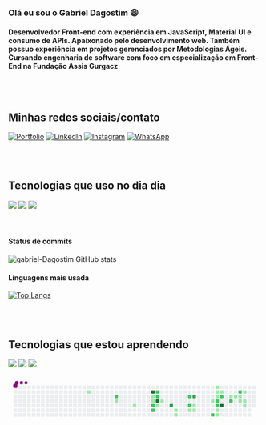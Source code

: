 ### Olá eu sou o Gabriel Dagostim 😄


<div style="Display: inline_block" style="margin: 100px" >

#### Desenvolvedor Front-end com experiência em JavaScript, Material UI e consumo de APIs. Apaixonado pelo desenvolvimento web. Também possuo experiência em projetos gerenciados por Metodologias Ágeis. Cursando engenharia de software com foco em especialização em Front-End na Fundação Assis Gurgacz

</div>


<br>
<br>

## Minhas redes sociais/contato

[![Portfolio](https://img.shields.io/badge/website-000000?style=for-the-badge&logo=About.me&logoColor=white)](https://gabrieldagostim.com)
[![LinkedIn](https://img.shields.io/badge/LinkedIn-0077B5?style=for-the-badge&logo=linkedin&logoColor=white)](https://www.linkedin.com/in/gabriel-dagostim/)
[![Instagram](https://img.shields.io/badge/Instagram-E4405F?style=for-the-badge&logo=instagram&logoColor=white)](https://www.instagram.com/gabriel_dagostim/)
[![WhatsApp](https://img.shields.io/badge/WhatsApp-25D366?style=for-the-badge&logo=whatsapp&logoColor=white)](https://api.whatsapp.com/send/?phone=5545984127626&text=Olá%2C+estou+entrando+em+contato+pois+vi+seu+portfólio+Front-End.&type=phone_number&app_absent=0)




<br>
<br>



## Tecnologias que uso no dia dia

<div style="Display: inline_block"><br\>
    <img src="https://img.shields.io/badge/HTML5-E34F26?style=for-the-badge&logo=html5&logoColor=white"/>
    <img src="https://img.shields.io/badge/CSS3-1572B6?style=for-the-badge&logo=css3&logoColor=white"/>
    <img src="https://img.shields.io/badge/JavaScript-F7DF1E?style=for-the-badge&logo=javascript&logoColor=black"/>
</div>
<br>
<br>

#### Status de commits
![gabriel-Dagostim GitHub stats](https://github-readme-stats.vercel.app/api?username=gabriel-Dagostim&show_icons=true&theme=gruvbox)
#### Linguagens mais usada



[![Top Langs](https://github-readme-stats.vercel.app/api/top-langs/?username=gabriel-dagostim&layout=compact)](https://github.com/anuraghazra/github-readme-stats)



<br>
<br>

## Tecnologias que estou aprendendo

<div style="Display: inline_block"><br\>
    <img src="https://img.shields.io/badge/React-20232A?style=for-the-badge&logo=react&logoColor=61DAFB"/>
    <img src="https://img.shields.io/badge/Vue.js-35495E?style=for-the-badge&logo=vue.js&logoColor=4FC08D"/>
    <img src="https://img.shields.io/badge/MySQL-00000F?style=for-the-badge&logo=mysql&logoColor=white"/>
</div>





<svg viewBox="-16 -32 880 192" width="880" height="192" xmlns="http://www.w3.org/2000/svg"><style>@keyframes c0{7.72%{fill:var(--c1)}7.74%,to{fill:var(--ce)}}@keyframes c1{65.66%{fill:var(--c2)}65.68%,to{fill:var(--ce)}}@keyframes c2{11.15%{fill:var(--c1)}11.17%,to{fill:var(--ce)}}@keyframes c3{13.29%{fill:var(--c1)}13.31%,to{fill:var(--ce)}}@keyframes c4{85.83%{fill:var(--c4)}85.85%,to{fill:var(--ce)}}@keyframes c5{15.87%{fill:var(--c1)}15.89%,to{fill:var(--ce)}}@keyframes c6{15.44%{fill:var(--c1)}15.46%,to{fill:var(--ce)}}@keyframes c7{60.51%{fill:var(--c2)}60.53%,to{fill:var(--ce)}}@keyframes c8{60.93%{fill:var(--c2)}60.95%,to{fill:var(--ce)}}@keyframes c9{57.93%{fill:var(--c2)}57.95%,to{fill:var(--ce)}}@keyframes ca{57.5%{fill:var(--c2)}57.52%,to{fill:var(--ce)}}@keyframes cb{84.54%{fill:var(--c4)}84.56%,to{fill:var(--ce)}}@keyframes cc{20.59%{fill:var(--c1)}20.61%,to{fill:var(--ce)}}@keyframes cd{19.73%{fill:var(--c1)}19.75%,to{fill:var(--ce)}}@keyframes ce{71.66%{fill:var(--c3)}71.68%,to{fill:var(--ce)}}@keyframes cf{22.74%{fill:var(--c1)}22.76%,to{fill:var(--ce)}}@keyframes cg{23.17%{fill:var(--c1)}23.19%,to{fill:var(--ce)}}@keyframes ch{52.78%{fill:var(--c2)}52.8%,to{fill:var(--ce)}}@keyframes ci{53.64%{fill:var(--c2)}53.66%,to{fill:var(--ce)}}@keyframes cj{24.88%{fill:var(--c1)}24.9%,to{fill:var(--ce)}}@keyframes ck{74.67%{fill:var(--c3)}74.69%,to{fill:var(--ce)}}@keyframes cl{25.74%{fill:var(--c1)}25.76%,to{fill:var(--ce)}}@keyframes cm{25.31%{fill:var(--c1)}25.33%,to{fill:var(--ce)}}@keyframes cn{27.89%{fill:var(--c1)}27.91%,to{fill:var(--ce)}}@keyframes co{42.05%{fill:var(--c2)}42.07%,to{fill:var(--ce)}}@keyframes cp{30.46%{fill:var(--c1)}30.48%,to{fill:var(--ce)}}@keyframes cq{29.17%{fill:var(--c1)}29.19%,to{fill:var(--ce)}}@keyframes cr{28.75%{fill:var(--c1)}28.77%,to{fill:var(--ce)}}@keyframes cs{43.77%{fill:var(--c2)}43.79%,to{fill:var(--ce)}}@keyframes ct{43.34%{fill:var(--c2)}43.36%,to{fill:var(--ce)}}@keyframes cu{41.19%{fill:var(--c1)}41.21%,to{fill:var(--ce)}}@keyframes cv{41.62%{fill:var(--c1)}41.64%,to{fill:var(--ce)}}@keyframes cw{29.6%{fill:var(--c1)}29.62%,to{fill:var(--ce)}}@keyframes cx{44.63%{fill:var(--c2)}44.65%,to{fill:var(--ce)}}@keyframes cy{78.1%{fill:var(--c4)}78.12%,to{fill:var(--ce)}}@keyframes cz{32.61%{fill:var(--c1)}32.63%,to{fill:var(--ce)}}@keyframes c10{45.91%{fill:var(--c2)}45.93%,to{fill:var(--ce)}}@keyframes c11{33.04%{fill:var(--c1)}33.06%,to{fill:var(--ce)}}@keyframes c12{47.63%{fill:var(--c2)}47.65%,to{fill:var(--ce)}}@keyframes c13{33.47%{fill:var(--c1)}33.49%,to{fill:var(--ce)}}@keyframes c14{33.9%{fill:var(--c1)}33.92%,to{fill:var(--ce)}}@keyframes c15{36.9%{fill:var(--c1)}36.92%,to{fill:var(--ce)}}@keyframes c16{34.32%{fill:var(--c1)}34.34%,to{fill:var(--ce)}}@keyframes c17{34.75%{fill:var(--c1)}34.77%,to{fill:var(--ce)}}@keyframes u0{7.72%{transform:scale(0,1)}11.15%,7.74%{transform:scale(.04,1)}11.17%,13.29%{transform:scale(.08,1)}13.31%,15.44%{transform:scale(.12,1)}15.46%,15.87%{transform:scale(.15,1)}15.89%,19.73%{transform:scale(.19,1)}19.75%,20.59%{transform:scale(.23,1)}20.61%,22.74%{transform:scale(.27,1)}22.76%,23.17%{transform:scale(.31,1)}23.19%,24.88%{transform:scale(.35,1)}24.9%,25.31%{transform:scale(.38,1)}25.33%,25.74%{transform:scale(.42,1)}25.76%,27.89%{transform:scale(.46,1)}27.91%,28.75%{transform:scale(.5,1)}28.77%,29.17%{transform:scale(.54,1)}29.19%,29.6%{transform:scale(.58,1)}29.62%,30.46%{transform:scale(.62,1)}30.48%,32.61%{transform:scale(.65,1)}32.63%,33.04%{transform:scale(.69,1)}33.06%,33.47%{transform:scale(.73,1)}33.49%,33.9%{transform:scale(.77,1)}33.92%,34.32%{transform:scale(.81,1)}34.34%,34.75%{transform:scale(.85,1)}34.77%,36.9%{transform:scale(.88,1)}36.92%,41.19%{transform:scale(.92,1)}41.21%,41.62%{transform:scale(.96,1)}41.64%,to{transform:scale(1,1)}}@keyframes u1{42.05%{transform:scale(0,1)}42.07%,43.34%{transform:scale(.08,1)}43.36%,43.77%{transform:scale(.15,1)}43.79%,44.63%{transform:scale(.23,1)}44.65%,45.91%{transform:scale(.31,1)}45.93%,47.63%{transform:scale(.38,1)}47.65%,52.78%{transform:scale(.46,1)}52.8%,53.64%{transform:scale(.54,1)}53.66%,57.5%{transform:scale(.62,1)}57.52%,57.93%{transform:scale(.69,1)}57.95%,60.51%{transform:scale(.77,1)}60.53%,60.93%{transform:scale(.85,1)}60.95%,65.66%{transform:scale(.92,1)}65.68%,to{transform:scale(1,1)}}@keyframes u2{71.66%{transform:scale(0,1)}71.68%,74.67%{transform:scale(.5,1)}74.69%,to{transform:scale(1,1)}}@keyframes u3{78.1%{transform:scale(0,1)}78.12%,84.54%{transform:scale(.33,1)}84.56%,85.83%{transform:scale(.67,1)}85.85%,to{transform:scale(1,1)}}@keyframes s0{0%,99.57%{transform:translate(0,-16px)}.43%{transform:translate(0,0)}7.3%{transform:translate(256px,0)}7.73%{transform:translate(256px,16px)}9.87%{transform:translate(336px,16px)}10.73%{transform:translate(336px,48px)}12.88%{transform:translate(416px,48px)}13.3%{transform:translate(416px,64px)}14.59%{transform:translate(464px,64px)}15.02%{transform:translate(464px,48px)}15.45%,69.53%{transform:translate(480px,48px)}15.88%,59.66%{transform:translate(480px,32px)}16.31%,62.66%{transform:translate(464px,32px)}17.17%{transform:translate(464px,0)}18.45%{transform:translate(512px,0)}20.17%{transform:translate(512px,64px)}20.6%{transform:translate(496px,64px)}21.03%{transform:translate(496px,80px)}22.75%{transform:translate(560px,80px)}23.18%{transform:translate(560px,96px)}24.46%{transform:translate(608px,96px)}24.89%{transform:translate(608px,80px)}25.32%{transform:translate(624px,80px)}25.75%,73.82%{transform:translate(624px,64px)}27.47%{transform:translate(688px,64px)}28.33%{transform:translate(688px,32px)}28.76%{transform:translate(704px,32px)}29.18%,30.9%{transform:translate(704px,16px)}29.61%{transform:translate(720px,16px)}30.04%{transform:translate(720px,0)}30.47%{transform:translate(704px,0)}32.19%{transform:translate(752px,16px)}32.62%,45.49%{transform:translate(752px,32px)}33.48%{transform:translate(784px,32px)}33.91%,46.78%{transform:translate(784px,48px)}34.33%{transform:translate(800px,48px)}34.76%{transform:translate(800px,64px)}35.19%{transform:translate(816px,64px)}36.48%{transform:translate(816px,16px)}36.91%{transform:translate(800px,16px)}37.34%{transform:translate(800px,32px)}39.06%{transform:translate(736px,32px)}40.34%{transform:translate(736px,80px)}41.2%,42.92%{transform:translate(704px,80px)}41.63%{transform:translate(704px,96px)}42.06%{transform:translate(688px,96px)}42.49%{transform:translate(688px,80px)}43.78%,78.97%{transform:translate(704px,48px)}44.21%{transform:translate(720px,48px)}44.64%,77.25%{transform:translate(720px,32px)}45.92%{transform:translate(752px,48px)}47.64%{transform:translate(784px,16px)}52.36%{transform:translate(608px,16px)}53.65%{transform:translate(608px,64px)}54.08%{transform:translate(592px,64px)}54.94%{transform:translate(592px,32px)}57.51%{transform:translate(496px,32px)}57.94%,85.41%{transform:translate(496px,16px)}58.37%{transform:translate(512px,16px)}58.8%{transform:translate(512px,32px)}60.94%{transform:translate(480px,80px)}61.37%{transform:translate(464px,80px)}65.67%{transform:translate(352px,32px)}66.09%{transform:translate(352px,48px)}69.96%{transform:translate(480px,64px)}74.68%{transform:translate(624px,32px)}78.11%{transform:translate(720px,64px)}78.54%{transform:translate(704px,64px)}84.55%{transform:translate(496px,48px)}97%{transform:translate(64px,16px)}97.85%{transform:translate(64px,-16px)}}@keyframes s1{0%,99.57%{transform:translate(16px,-16px)}.43%{transform:translate(0,-16px)}.86%{transform:translate(0,0)}7.73%{transform:translate(256px,0)}8.15%{transform:translate(256px,16px)}10.3%{transform:translate(336px,16px)}11.16%{transform:translate(336px,48px)}13.3%{transform:translate(416px,48px)}13.73%{transform:translate(416px,64px)}15.02%{transform:translate(464px,64px)}15.45%{transform:translate(464px,48px)}15.88%,69.96%{transform:translate(480px,48px)}16.31%,60.09%{transform:translate(480px,32px)}16.74%,63.09%{transform:translate(464px,32px)}17.6%{transform:translate(464px,0)}18.88%{transform:translate(512px,0)}20.6%{transform:translate(512px,64px)}21.03%{transform:translate(496px,64px)}21.46%{transform:translate(496px,80px)}23.18%{transform:translate(560px,80px)}23.61%{transform:translate(560px,96px)}24.89%{transform:translate(608px,96px)}25.32%{transform:translate(608px,80px)}25.75%{transform:translate(624px,80px)}26.18%,74.25%{transform:translate(624px,64px)}27.9%{transform:translate(688px,64px)}28.76%{transform:translate(688px,32px)}29.18%{transform:translate(704px,32px)}29.61%,31.33%{transform:translate(704px,16px)}30.04%{transform:translate(720px,16px)}30.47%{transform:translate(720px,0)}30.9%{transform:translate(704px,0)}32.62%{transform:translate(752px,16px)}33.05%,45.92%{transform:translate(752px,32px)}33.91%{transform:translate(784px,32px)}34.33%,47.21%{transform:translate(784px,48px)}34.76%{transform:translate(800px,48px)}35.19%{transform:translate(800px,64px)}35.62%{transform:translate(816px,64px)}36.91%{transform:translate(816px,16px)}37.34%{transform:translate(800px,16px)}37.77%{transform:translate(800px,32px)}39.48%{transform:translate(736px,32px)}40.77%{transform:translate(736px,80px)}41.63%,43.35%{transform:translate(704px,80px)}42.06%{transform:translate(704px,96px)}42.49%{transform:translate(688px,96px)}42.92%{transform:translate(688px,80px)}44.21%,79.4%{transform:translate(704px,48px)}44.64%{transform:translate(720px,48px)}45.06%,77.68%{transform:translate(720px,32px)}46.35%{transform:translate(752px,48px)}48.07%{transform:translate(784px,16px)}52.79%{transform:translate(608px,16px)}54.08%{transform:translate(608px,64px)}54.51%{transform:translate(592px,64px)}55.36%{transform:translate(592px,32px)}57.94%{transform:translate(496px,32px)}58.37%,85.84%{transform:translate(496px,16px)}58.8%{transform:translate(512px,16px)}59.23%{transform:translate(512px,32px)}61.37%{transform:translate(480px,80px)}61.8%{transform:translate(464px,80px)}66.09%{transform:translate(352px,32px)}66.52%{transform:translate(352px,48px)}70.39%{transform:translate(480px,64px)}75.11%{transform:translate(624px,32px)}78.54%{transform:translate(720px,64px)}78.97%{transform:translate(704px,64px)}84.98%{transform:translate(496px,48px)}97.42%{transform:translate(64px,16px)}98.28%{transform:translate(64px,-16px)}}@keyframes s2{0%,99.57%{transform:translate(32px,-16px)}.86%{transform:translate(0,-16px)}1.29%{transform:translate(0,0)}8.15%{transform:translate(256px,0)}8.58%{transform:translate(256px,16px)}10.73%{transform:translate(336px,16px)}11.59%{transform:translate(336px,48px)}13.73%{transform:translate(416px,48px)}14.16%{transform:translate(416px,64px)}15.45%{transform:translate(464px,64px)}15.88%{transform:translate(464px,48px)}16.31%,70.39%{transform:translate(480px,48px)}16.74%,60.52%{transform:translate(480px,32px)}17.17%,63.52%{transform:translate(464px,32px)}18.03%{transform:translate(464px,0)}19.31%{transform:translate(512px,0)}21.03%{transform:translate(512px,64px)}21.46%{transform:translate(496px,64px)}21.89%{transform:translate(496px,80px)}23.61%{transform:translate(560px,80px)}24.03%{transform:translate(560px,96px)}25.32%{transform:translate(608px,96px)}25.75%{transform:translate(608px,80px)}26.18%{transform:translate(624px,80px)}26.61%,74.68%{transform:translate(624px,64px)}28.33%{transform:translate(688px,64px)}29.18%{transform:translate(688px,32px)}29.61%{transform:translate(704px,32px)}30.04%,31.76%{transform:translate(704px,16px)}30.47%{transform:translate(720px,16px)}30.9%{transform:translate(720px,0)}31.33%{transform:translate(704px,0)}33.05%{transform:translate(752px,16px)}33.48%,46.35%{transform:translate(752px,32px)}34.33%{transform:translate(784px,32px)}34.76%,47.64%{transform:translate(784px,48px)}35.19%{transform:translate(800px,48px)}35.62%{transform:translate(800px,64px)}36.05%{transform:translate(816px,64px)}37.34%{transform:translate(816px,16px)}37.77%{transform:translate(800px,16px)}38.2%{transform:translate(800px,32px)}39.91%{transform:translate(736px,32px)}41.2%{transform:translate(736px,80px)}42.06%,43.78%{transform:translate(704px,80px)}42.49%{transform:translate(704px,96px)}42.92%{transform:translate(688px,96px)}43.35%{transform:translate(688px,80px)}44.64%,79.83%{transform:translate(704px,48px)}45.06%{transform:translate(720px,48px)}45.49%,78.11%{transform:translate(720px,32px)}46.78%{transform:translate(752px,48px)}48.5%{transform:translate(784px,16px)}53.22%{transform:translate(608px,16px)}54.51%{transform:translate(608px,64px)}54.94%{transform:translate(592px,64px)}55.79%{transform:translate(592px,32px)}58.37%{transform:translate(496px,32px)}58.8%,86.27%{transform:translate(496px,16px)}59.23%{transform:translate(512px,16px)}59.66%{transform:translate(512px,32px)}61.8%{transform:translate(480px,80px)}62.23%{transform:translate(464px,80px)}66.52%{transform:translate(352px,32px)}66.95%{transform:translate(352px,48px)}70.82%{transform:translate(480px,64px)}75.54%{transform:translate(624px,32px)}78.97%{transform:translate(720px,64px)}79.4%{transform:translate(704px,64px)}85.41%{transform:translate(496px,48px)}97.85%{transform:translate(64px,16px)}98.71%{transform:translate(64px,-16px)}}@keyframes s3{0%,99.57%{transform:translate(48px,-16px)}1.29%{transform:translate(0,-16px)}1.72%{transform:translate(0,0)}8.58%{transform:translate(256px,0)}9.01%{transform:translate(256px,16px)}11.16%{transform:translate(336px,16px)}12.02%{transform:translate(336px,48px)}14.16%{transform:translate(416px,48px)}14.59%{transform:translate(416px,64px)}15.88%{transform:translate(464px,64px)}16.31%{transform:translate(464px,48px)}16.74%,70.82%{transform:translate(480px,48px)}17.17%,60.94%{transform:translate(480px,32px)}17.6%,63.95%{transform:translate(464px,32px)}18.45%{transform:translate(464px,0)}19.74%{transform:translate(512px,0)}21.46%{transform:translate(512px,64px)}21.89%{transform:translate(496px,64px)}22.32%{transform:translate(496px,80px)}24.03%{transform:translate(560px,80px)}24.46%{transform:translate(560px,96px)}25.75%{transform:translate(608px,96px)}26.18%{transform:translate(608px,80px)}26.61%{transform:translate(624px,80px)}27.04%,75.11%{transform:translate(624px,64px)}28.76%{transform:translate(688px,64px)}29.61%{transform:translate(688px,32px)}30.04%{transform:translate(704px,32px)}30.47%,32.19%{transform:translate(704px,16px)}30.9%{transform:translate(720px,16px)}31.33%{transform:translate(720px,0)}31.76%{transform:translate(704px,0)}33.48%{transform:translate(752px,16px)}33.91%,46.78%{transform:translate(752px,32px)}34.76%{transform:translate(784px,32px)}35.19%,48.07%{transform:translate(784px,48px)}35.62%{transform:translate(800px,48px)}36.05%{transform:translate(800px,64px)}36.48%{transform:translate(816px,64px)}37.77%{transform:translate(816px,16px)}38.2%{transform:translate(800px,16px)}38.63%{transform:translate(800px,32px)}40.34%{transform:translate(736px,32px)}41.63%{transform:translate(736px,80px)}42.49%,44.21%{transform:translate(704px,80px)}42.92%{transform:translate(704px,96px)}43.35%{transform:translate(688px,96px)}43.78%{transform:translate(688px,80px)}45.06%,80.26%{transform:translate(704px,48px)}45.49%{transform:translate(720px,48px)}45.92%,78.54%{transform:translate(720px,32px)}47.21%{transform:translate(752px,48px)}48.93%{transform:translate(784px,16px)}53.65%{transform:translate(608px,16px)}54.94%{transform:translate(608px,64px)}55.36%{transform:translate(592px,64px)}56.22%{transform:translate(592px,32px)}58.8%{transform:translate(496px,32px)}59.23%,86.7%{transform:translate(496px,16px)}59.66%{transform:translate(512px,16px)}60.09%{transform:translate(512px,32px)}62.23%{transform:translate(480px,80px)}62.66%{transform:translate(464px,80px)}66.95%{transform:translate(352px,32px)}67.38%{transform:translate(352px,48px)}71.24%{transform:translate(480px,64px)}75.97%{transform:translate(624px,32px)}79.4%{transform:translate(720px,64px)}79.83%{transform:translate(704px,64px)}85.84%{transform:translate(496px,48px)}98.28%{transform:translate(64px,16px)}99.14%{transform:translate(64px,-16px)}}:root{--cb:#1b1f230a;--cs:purple;--ce:#ebedf0;--c0:#ebedf0;--c1:#9be9a8;--c2:#40c463;--c3:#30a14e;--c4:#216e39}@media (prefers-color-scheme:dark){:root{--cb:#1b1f230a;--cs:purple;--ce:#161b22;--c1:#01311f;--c2:#034525;--c3:#0f6d31;--c4:#00c647}}.c{shape-rendering:geometricPrecision;rx:2;ry:2;fill:var(--ce);stroke-width:1px;stroke:var(--cb);animation:none 23300ms linear infinite}.c.c0{fill:var(--c1);animation-name:c0}.c.c1{fill:var(--c2);animation-name:c1}.c.c2,.c.c3{fill:var(--c1);animation-name:c2}.c.c3{animation-name:c3}.c.c4{fill:var(--c4);animation-name:c4}.c.c5,.c.c6{fill:var(--c1);animation-name:c5}.c.c6{animation-name:c6}.c.c7{fill:var(--c2);animation-name:c7}.c.c8,.c.c9,.c.ca{fill:var(--c2);animation-name:c8}.c.c9,.c.ca{animation-name:c9}.c.ca{animation-name:ca}.c.cb{fill:var(--c4);animation-name:cb}.c.cc,.c.cd{fill:var(--c1);animation-name:cc}.c.cd{animation-name:cd}.c.ce{fill:var(--c3);animation-name:ce}.c.cf,.c.cg{fill:var(--c1);animation-name:cf}.c.cg{animation-name:cg}.c.ch,.c.ci{fill:var(--c2);animation-name:ch}.c.ci{animation-name:ci}.c.cj{fill:var(--c1);animation-name:cj}.c.ck{fill:var(--c3);animation-name:ck}.c.cl,.c.cm,.c.cn{fill:var(--c1);animation-name:cl}.c.cm,.c.cn{animation-name:cm}.c.cn{animation-name:cn}.c.co{fill:var(--c2);animation-name:co}.c.cp,.c.cq,.c.cr{fill:var(--c1);animation-name:cp}.c.cq,.c.cr{animation-name:cq}.c.cr{animation-name:cr}.c.cs,.c.ct{fill:var(--c2);animation-name:cs}.c.ct{animation-name:ct}.c.cu,.c.cv,.c.cw{fill:var(--c1);animation-name:cu}.c.cv,.c.cw{animation-name:cv}.c.cw{animation-name:cw}.c.cx{fill:var(--c2);animation-name:cx}.c.cy{fill:var(--c4);animation-name:cy}.c.cz{fill:var(--c1);animation-name:cz}.c.c10{fill:var(--c2);animation-name:c10}.c.c11{fill:var(--c1);animation-name:c11}.c.c12{fill:var(--c2);animation-name:c12}.c.c13,.c.c14{fill:var(--c1);animation-name:c13}.c.c14{animation-name:c14}.c.c15,.c.c16,.c.c17{fill:var(--c1);animation-name:c15}.c.c16,.c.c17{animation-name:c16}.c.c17{animation-name:c17}.s,.u{animation:none linear 23300ms infinite}.u,.u.u0{transform-origin:0 0}.u{transform:scale(0,1)}.u.u0{fill:var(--c1);animation-name:u0}.u.u1{fill:var(--c2);animation-name:u1;transform-origin:501.1px 0}.u.u2{fill:var(--c3);animation-name:u2;transform-origin:751.6px 0}.u.u3{fill:var(--c4);animation-name:u3;transform-origin:790.2px 0}.s{shape-rendering:geometricPrecision;fill:var(--cs)}.s.s0{transform:translate(0,-16px);animation-name:s0}.s.s1{transform:translate(16px,-16px);animation-name:s1}.s.s2{transform:translate(32px,-16px);animation-name:s2}.s.s3{transform:translate(48px,-16px);animation-name:s3}</style><rect class="c" x="2" y="2" width="12" height="12"/><rect class="c" x="2" y="18" width="12" height="12"/><rect class="c" x="2" y="34" width="12" height="12"/><rect class="c" x="2" y="50" width="12" height="12"/><rect class="c" x="2" y="66" width="12" height="12"/><rect class="c" x="2" y="82" width="12" height="12"/><rect class="c" x="2" y="98" width="12" height="12"/><rect class="c" x="18" y="2" width="12" height="12"/><rect class="c" x="18" y="18" width="12" height="12"/><rect class="c" x="18" y="34" width="12" height="12"/><rect class="c" x="18" y="50" width="12" height="12"/><rect class="c" x="18" y="66" width="12" height="12"/><rect class="c" x="18" y="82" width="12" height="12"/><rect class="c" x="18" y="98" width="12" height="12"/><rect class="c" x="34" y="2" width="12" height="12"/><rect class="c" x="34" y="18" width="12" height="12"/><rect class="c" x="34" y="34" width="12" height="12"/><rect class="c" x="34" y="50" width="12" height="12"/><rect class="c" x="34" y="66" width="12" height="12"/><rect class="c" x="34" y="82" width="12" height="12"/><rect class="c" x="34" y="98" width="12" height="12"/><rect class="c" x="50" y="2" width="12" height="12"/><rect class="c" x="50" y="18" width="12" height="12"/><rect class="c" x="50" y="34" width="12" height="12"/><rect class="c" x="50" y="50" width="12" height="12"/><rect class="c" x="50" y="66" width="12" height="12"/><rect class="c" x="50" y="82" width="12" height="12"/><rect class="c" x="50" y="98" width="12" height="12"/><rect class="c" x="66" y="2" width="12" height="12"/><rect class="c" x="66" y="18" width="12" height="12"/><rect class="c" x="66" y="34" width="12" height="12"/><rect class="c" x="66" y="50" width="12" height="12"/><rect class="c" x="66" y="66" width="12" height="12"/><rect class="c" x="66" y="82" width="12" height="12"/><rect class="c" x="66" y="98" width="12" height="12"/><rect class="c" x="82" y="2" width="12" height="12"/><rect class="c" x="82" y="18" width="12" height="12"/><rect class="c" x="82" y="34" width="12" height="12"/><rect class="c" x="82" y="50" width="12" height="12"/><rect class="c" x="82" y="66" width="12" height="12"/><rect class="c" x="82" y="82" width="12" height="12"/><rect class="c" x="82" y="98" width="12" height="12"/><rect class="c" x="98" y="2" width="12" height="12"/><rect class="c" x="98" y="18" width="12" height="12"/><rect class="c" x="98" y="34" width="12" height="12"/><rect class="c" x="98" y="50" width="12" height="12"/><rect class="c" x="98" y="66" width="12" height="12"/><rect class="c" x="98" y="82" width="12" height="12"/><rect class="c" x="98" y="98" width="12" height="12"/><rect class="c" x="114" y="2" width="12" height="12"/><rect class="c" x="114" y="18" width="12" height="12"/><rect class="c" x="114" y="34" width="12" height="12"/><rect class="c" x="114" y="50" width="12" height="12"/><rect class="c" x="114" y="66" width="12" height="12"/><rect class="c" x="114" y="82" width="12" height="12"/><rect class="c" x="114" y="98" width="12" height="12"/><rect class="c" x="130" y="2" width="12" height="12"/><rect class="c" x="130" y="18" width="12" height="12"/><rect class="c" x="130" y="34" width="12" height="12"/><rect class="c" x="130" y="50" width="12" height="12"/><rect class="c" x="130" y="66" width="12" height="12"/><rect class="c" x="130" y="82" width="12" height="12"/><rect class="c" x="130" y="98" width="12" height="12"/><rect class="c" x="146" y="2" width="12" height="12"/><rect class="c" x="146" y="18" width="12" height="12"/><rect class="c" x="146" y="34" width="12" height="12"/><rect class="c" x="146" y="50" width="12" height="12"/><rect class="c" x="146" y="66" width="12" height="12"/><rect class="c" x="146" y="82" width="12" height="12"/><rect class="c" x="146" y="98" width="12" height="12"/><rect class="c" x="162" y="2" width="12" height="12"/><rect class="c" x="162" y="18" width="12" height="12"/><rect class="c" x="162" y="34" width="12" height="12"/><rect class="c" x="162" y="50" width="12" height="12"/><rect class="c" x="162" y="66" width="12" height="12"/><rect class="c" x="162" y="82" width="12" height="12"/><rect class="c" x="162" y="98" width="12" height="12"/><rect class="c" x="178" y="2" width="12" height="12"/><rect class="c" x="178" y="18" width="12" height="12"/><rect class="c" x="178" y="34" width="12" height="12"/><rect class="c" x="178" y="50" width="12" height="12"/><rect class="c" x="178" y="66" width="12" height="12"/><rect class="c" x="178" y="82" width="12" height="12"/><rect class="c" x="178" y="98" width="12" height="12"/><rect class="c" x="194" y="2" width="12" height="12"/><rect class="c" x="194" y="18" width="12" height="12"/><rect class="c" x="194" y="34" width="12" height="12"/><rect class="c" x="194" y="50" width="12" height="12"/><rect class="c" x="194" y="66" width="12" height="12"/><rect class="c" x="194" y="82" width="12" height="12"/><rect class="c" x="194" y="98" width="12" height="12"/><rect class="c" x="210" y="2" width="12" height="12"/><rect class="c" x="210" y="18" width="12" height="12"/><rect class="c" x="210" y="34" width="12" height="12"/><rect class="c" x="210" y="50" width="12" height="12"/><rect class="c" x="210" y="66" width="12" height="12"/><rect class="c" x="210" y="82" width="12" height="12"/><rect class="c" x="210" y="98" width="12" height="12"/><rect class="c" x="226" y="2" width="12" height="12"/><rect class="c" x="226" y="18" width="12" height="12"/><rect class="c" x="226" y="34" width="12" height="12"/><rect class="c" x="226" y="50" width="12" height="12"/><rect class="c" x="226" y="66" width="12" height="12"/><rect class="c" x="226" y="82" width="12" height="12"/><rect class="c" x="226" y="98" width="12" height="12"/><rect class="c" x="242" y="2" width="12" height="12"/><rect class="c" x="242" y="18" width="12" height="12"/><rect class="c" x="242" y="34" width="12" height="12"/><rect class="c" x="242" y="50" width="12" height="12"/><rect class="c" x="242" y="66" width="12" height="12"/><rect class="c" x="242" y="82" width="12" height="12"/><rect class="c" x="242" y="98" width="12" height="12"/><rect class="c" x="258" y="2" width="12" height="12"/><rect class="c c0" x="258" y="18" width="12" height="12"/><rect class="c" x="258" y="34" width="12" height="12"/><rect class="c" x="258" y="50" width="12" height="12"/><rect class="c" x="258" y="66" width="12" height="12"/><rect class="c" x="258" y="82" width="12" height="12"/><rect class="c" x="258" y="98" width="12" height="12"/><rect class="c" x="274" y="2" width="12" height="12"/><rect class="c" x="274" y="18" width="12" height="12"/><rect class="c" x="274" y="34" width="12" height="12"/><rect class="c" x="274" y="50" width="12" height="12"/><rect class="c" x="274" y="66" width="12" height="12"/><rect class="c" x="274" y="82" width="12" height="12"/><rect class="c" x="274" y="98" width="12" height="12"/><rect class="c" x="290" y="2" width="12" height="12"/><rect class="c" x="290" y="18" width="12" height="12"/><rect class="c" x="290" y="34" width="12" height="12"/><rect class="c" x="290" y="50" width="12" height="12"/><rect class="c" x="290" y="66" width="12" height="12"/><rect class="c" x="290" y="82" width="12" height="12"/><rect class="c" x="290" y="98" width="12" height="12"/><rect class="c" x="306" y="2" width="12" height="12"/><rect class="c" x="306" y="18" width="12" height="12"/><rect class="c" x="306" y="34" width="12" height="12"/><rect class="c" x="306" y="50" width="12" height="12"/><rect class="c" x="306" y="66" width="12" height="12"/><rect class="c" x="306" y="82" width="12" height="12"/><rect class="c" x="306" y="98" width="12" height="12"/><rect class="c" x="322" y="2" width="12" height="12"/><rect class="c" x="322" y="18" width="12" height="12"/><rect class="c" x="322" y="34" width="12" height="12"/><rect class="c" x="322" y="50" width="12" height="12"/><rect class="c" x="322" y="66" width="12" height="12"/><rect class="c" x="322" y="82" width="12" height="12"/><rect class="c" x="322" y="98" width="12" height="12"/><rect class="c" x="338" y="2" width="12" height="12"/><rect class="c" x="338" y="18" width="12" height="12"/><rect class="c" x="338" y="34" width="12" height="12"/><rect class="c" x="338" y="50" width="12" height="12"/><rect class="c" x="338" y="66" width="12" height="12"/><rect class="c" x="338" y="82" width="12" height="12"/><rect class="c" x="338" y="98" width="12" height="12"/><rect class="c" x="354" y="2" width="12" height="12"/><rect class="c" x="354" y="18" width="12" height="12"/><rect class="c c1" x="354" y="34" width="12" height="12"/><rect class="c c2" x="354" y="50" width="12" height="12"/><rect class="c" x="354" y="66" width="12" height="12"/><rect class="c" x="354" y="82" width="12" height="12"/><rect class="c" x="354" y="98" width="12" height="12"/><rect class="c" x="370" y="2" width="12" height="12"/><rect class="c" x="370" y="18" width="12" height="12"/><rect class="c" x="370" y="34" width="12" height="12"/><rect class="c" x="370" y="50" width="12" height="12"/><rect class="c" x="370" y="66" width="12" height="12"/><rect class="c" x="370" y="82" width="12" height="12"/><rect class="c" x="370" y="98" width="12" height="12"/><rect class="c" x="386" y="2" width="12" height="12"/><rect class="c" x="386" y="18" width="12" height="12"/><rect class="c" x="386" y="34" width="12" height="12"/><rect class="c" x="386" y="50" width="12" height="12"/><rect class="c" x="386" y="66" width="12" height="12"/><rect class="c" x="386" y="82" width="12" height="12"/><rect class="c" x="386" y="98" width="12" height="12"/><rect class="c" x="402" y="2" width="12" height="12"/><rect class="c" x="402" y="18" width="12" height="12"/><rect class="c" x="402" y="34" width="12" height="12"/><rect class="c" x="402" y="50" width="12" height="12"/><rect class="c" x="402" y="66" width="12" height="12"/><rect class="c" x="402" y="82" width="12" height="12"/><rect class="c" x="402" y="98" width="12" height="12"/><rect class="c" x="418" y="2" width="12" height="12"/><rect class="c" x="418" y="18" width="12" height="12"/><rect class="c" x="418" y="34" width="12" height="12"/><rect class="c" x="418" y="50" width="12" height="12"/><rect class="c c3" x="418" y="66" width="12" height="12"/><rect class="c" x="418" y="82" width="12" height="12"/><rect class="c" x="418" y="98" width="12" height="12"/><rect class="c" x="434" y="2" width="12" height="12"/><rect class="c" x="434" y="18" width="12" height="12"/><rect class="c" x="434" y="34" width="12" height="12"/><rect class="c" x="434" y="50" width="12" height="12"/><rect class="c" x="434" y="66" width="12" height="12"/><rect class="c" x="434" y="82" width="12" height="12"/><rect class="c" x="434" y="98" width="12" height="12"/><rect class="c" x="450" y="2" width="12" height="12"/><rect class="c" x="450" y="18" width="12" height="12"/><rect class="c" x="450" y="34" width="12" height="12"/><rect class="c" x="450" y="50" width="12" height="12"/><rect class="c" x="450" y="66" width="12" height="12"/><rect class="c" x="450" y="82" width="12" height="12"/><rect class="c" x="450" y="98" width="12" height="12"/><rect class="c" x="466" y="2" width="12" height="12"/><rect class="c" x="466" y="18" width="12" height="12"/><rect class="c" x="466" y="34" width="12" height="12"/><rect class="c" x="466" y="50" width="12" height="12"/><rect class="c" x="466" y="66" width="12" height="12"/><rect class="c" x="466" y="82" width="12" height="12"/><rect class="c" x="466" y="98" width="12" height="12"/><rect class="c" x="482" y="2" width="12" height="12"/><rect class="c c4" x="482" y="18" width="12" height="12"/><rect class="c c5" x="482" y="34" width="12" height="12"/><rect class="c c6" x="482" y="50" width="12" height="12"/><rect class="c c7" x="482" y="66" width="12" height="12"/><rect class="c c8" x="482" y="82" width="12" height="12"/><rect class="c" x="482" y="98" width="12" height="12"/><rect class="c" x="498" y="2" width="12" height="12"/><rect class="c c9" x="498" y="18" width="12" height="12"/><rect class="c ca" x="498" y="34" width="12" height="12"/><rect class="c cb" x="498" y="50" width="12" height="12"/><rect class="c cc" x="498" y="66" width="12" height="12"/><rect class="c" x="498" y="82" width="12" height="12"/><rect class="c" x="498" y="98" width="12" height="12"/><rect class="c" x="514" y="2" width="12" height="12"/><rect class="c" x="514" y="18" width="12" height="12"/><rect class="c" x="514" y="34" width="12" height="12"/><rect class="c cd" x="514" y="50" width="12" height="12"/><rect class="c" x="514" y="66" width="12" height="12"/><rect class="c" x="514" y="82" width="12" height="12"/><rect class="c" x="514" y="98" width="12" height="12"/><rect class="c" x="530" y="2" width="12" height="12"/><rect class="c" x="530" y="18" width="12" height="12"/><rect class="c" x="530" y="34" width="12" height="12"/><rect class="c" x="530" y="50" width="12" height="12"/><rect class="c" x="530" y="66" width="12" height="12"/><rect class="c" x="530" y="82" width="12" height="12"/><rect class="c" x="530" y="98" width="12" height="12"/><rect class="c" x="546" y="2" width="12" height="12"/><rect class="c" x="546" y="18" width="12" height="12"/><rect class="c" x="546" y="34" width="12" height="12"/><rect class="c" x="546" y="50" width="12" height="12"/><rect class="c ce" x="546" y="66" width="12" height="12"/><rect class="c" x="546" y="82" width="12" height="12"/><rect class="c" x="546" y="98" width="12" height="12"/><rect class="c" x="562" y="2" width="12" height="12"/><rect class="c" x="562" y="18" width="12" height="12"/><rect class="c" x="562" y="34" width="12" height="12"/><rect class="c" x="562" y="50" width="12" height="12"/><rect class="c" x="562" y="66" width="12" height="12"/><rect class="c cf" x="562" y="82" width="12" height="12"/><rect class="c cg" x="562" y="98" width="12" height="12"/><rect class="c" x="578" y="2" width="12" height="12"/><rect class="c" x="578" y="18" width="12" height="12"/><rect class="c" x="578" y="34" width="12" height="12"/><rect class="c" x="578" y="50" width="12" height="12"/><rect class="c" x="578" y="66" width="12" height="12"/><rect class="c" x="578" y="82" width="12" height="12"/><rect class="c" x="578" y="98" width="12" height="12"/><rect class="c" x="594" y="2" width="12" height="12"/><rect class="c" x="594" y="18" width="12" height="12"/><rect class="c" x="594" y="34" width="12" height="12"/><rect class="c" x="594" y="50" width="12" height="12"/><rect class="c" x="594" y="66" width="12" height="12"/><rect class="c" x="594" y="82" width="12" height="12"/><rect class="c" x="594" y="98" width="12" height="12"/><rect class="c" x="610" y="2" width="12" height="12"/><rect class="c" x="610" y="18" width="12" height="12"/><rect class="c ch" x="610" y="34" width="12" height="12"/><rect class="c" x="610" y="50" width="12" height="12"/><rect class="c ci" x="610" y="66" width="12" height="12"/><rect class="c cj" x="610" y="82" width="12" height="12"/><rect class="c" x="610" y="98" width="12" height="12"/><rect class="c" x="626" y="2" width="12" height="12"/><rect class="c" x="626" y="18" width="12" height="12"/><rect class="c ck" x="626" y="34" width="12" height="12"/><rect class="c" x="626" y="50" width="12" height="12"/><rect class="c cl" x="626" y="66" width="12" height="12"/><rect class="c cm" x="626" y="82" width="12" height="12"/><rect class="c" x="626" y="98" width="12" height="12"/><rect class="c" x="642" y="2" width="12" height="12"/><rect class="c" x="642" y="18" width="12" height="12"/><rect class="c" x="642" y="34" width="12" height="12"/><rect class="c" x="642" y="50" width="12" height="12"/><rect class="c" x="642" y="66" width="12" height="12"/><rect class="c" x="642" y="82" width="12" height="12"/><rect class="c" x="642" y="98" width="12" height="12"/><rect class="c" x="658" y="2" width="12" height="12"/><rect class="c" x="658" y="18" width="12" height="12"/><rect class="c" x="658" y="34" width="12" height="12"/><rect class="c" x="658" y="50" width="12" height="12"/><rect class="c" x="658" y="66" width="12" height="12"/><rect class="c" x="658" y="82" width="12" height="12"/><rect class="c" x="658" y="98" width="12" height="12"/><rect class="c" x="674" y="2" width="12" height="12"/><rect class="c" x="674" y="18" width="12" height="12"/><rect class="c" x="674" y="34" width="12" height="12"/><rect class="c" x="674" y="50" width="12" height="12"/><rect class="c" x="674" y="66" width="12" height="12"/><rect class="c" x="674" y="82" width="12" height="12"/><rect class="c" x="674" y="98" width="12" height="12"/><rect class="c" x="690" y="2" width="12" height="12"/><rect class="c" x="690" y="18" width="12" height="12"/><rect class="c" x="690" y="34" width="12" height="12"/><rect class="c cn" x="690" y="50" width="12" height="12"/><rect class="c" x="690" y="66" width="12" height="12"/><rect class="c" x="690" y="82" width="12" height="12"/><rect class="c co" x="690" y="98" width="12" height="12"/><rect class="c cp" x="706" y="2" width="12" height="12"/><rect class="c cq" x="706" y="18" width="12" height="12"/><rect class="c cr" x="706" y="34" width="12" height="12"/><rect class="c cs" x="706" y="50" width="12" height="12"/><rect class="c ct" x="706" y="66" width="12" height="12"/><rect class="c cu" x="706" y="82" width="12" height="12"/><rect class="c cv" x="706" y="98" width="12" height="12"/><rect class="c" x="722" y="2" width="12" height="12"/><rect class="c cw" x="722" y="18" width="12" height="12"/><rect class="c cx" x="722" y="34" width="12" height="12"/><rect class="c" x="722" y="50" width="12" height="12"/><rect class="c cy" x="722" y="66" width="12" height="12"/><rect class="c" x="722" y="82" width="12" height="12"/><rect class="c" x="722" y="98" width="12" height="12"/><rect class="c" x="738" y="2" width="12" height="12"/><rect class="c" x="738" y="18" width="12" height="12"/><rect class="c" x="738" y="34" width="12" height="12"/><rect class="c" x="738" y="50" width="12" height="12"/><rect class="c" x="738" y="66" width="12" height="12"/><rect class="c" x="738" y="82" width="12" height="12"/><rect class="c" x="738" y="98" width="12" height="12"/><rect class="c" x="754" y="2" width="12" height="12"/><rect class="c" x="754" y="18" width="12" height="12"/><rect class="c cz" x="754" y="34" width="12" height="12"/><rect class="c c10" x="754" y="50" width="12" height="12"/><rect class="c" x="754" y="66" width="12" height="12"/><rect class="c" x="754" y="82" width="12" height="12"/><rect class="c" x="754" y="98" width="12" height="12"/><rect class="c" x="770" y="2" width="12" height="12"/><rect class="c" x="770" y="18" width="12" height="12"/><rect class="c c11" x="770" y="34" width="12" height="12"/><rect class="c" x="770" y="50" width="12" height="12"/><rect class="c" x="770" y="66" width="12" height="12"/><rect class="c" x="770" y="82" width="12" height="12"/><rect class="c" x="770" y="98" width="12" height="12"/><rect class="c" x="786" y="2" width="12" height="12"/><rect class="c c12" x="786" y="18" width="12" height="12"/><rect class="c c13" x="786" y="34" width="12" height="12"/><rect class="c c14" x="786" y="50" width="12" height="12"/><rect class="c" x="786" y="66" width="12" height="12"/><rect class="c" x="786" y="82" width="12" height="12"/><rect class="c" x="786" y="98" width="12" height="12"/><rect class="c" x="802" y="2" width="12" height="12"/><rect class="c c15" x="802" y="18" width="12" height="12"/><rect class="c" x="802" y="34" width="12" height="12"/><rect class="c c16" x="802" y="50" width="12" height="12"/><rect class="c c17" x="802" y="66" width="12" height="12"/><rect class="c" x="802" y="82" width="12" height="12"/><rect class="c" x="802" y="98" width="12" height="12"/><rect class="c" x="818" y="2" width="12" height="12"/><rect class="c" x="818" y="18" width="12" height="12"/><rect class="c" x="818" y="34" width="12" height="12"/><rect class="c" x="818" y="50" width="12" height="12"/><rect class="c" x="818" y="66" width="12" height="12"/><rect class="c" x="818" y="82" width="12" height="12"/><rect class="c" x="818" y="98" width="12" height="12"/><rect class="c" x="834" y="2" width="12" height="12"/><rect class="c" x="834" y="18" width="12" height="12"/><rect class="c" x="834" y="34" width="12" height="12"/><rect class="c" x="834" y="50" width="12" height="12"/><rect class="c" x="834" y="66" width="12" height="12"/><rect class="u u0" height="12" width="501.7" x="0.0" y="144"/><rect class="u u1" height="12" width="251.1" x="501.1" y="144"/><rect class="u u2" height="12" width="39.1" x="751.6" y="144"/><rect class="u u3" height="12" width="58.4" x="790.2" y="144"/><rect class="s s0" x="0.8" y="0.8" width="14.4" height="14.4" rx="4.5" ry="4.5"/><rect class="s s1" x="1.8" y="1.8" width="12.3" height="12.3" rx="4.1" ry="4.1"/><rect class="s s2" x="2.6" y="2.6" width="10.8" height="10.8" rx="3.6" ry="3.6"/><rect class="s s3" x="3.0" y="3.0" width="9.9" height="9.9" rx="3.3" ry="3.3"/></svg>
